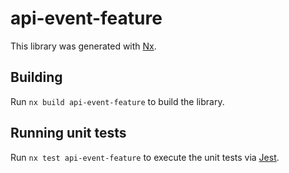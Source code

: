 # api-event-feature

This library was generated with [Nx](https://nx.dev).

## Building

Run `nx build api-event-feature` to build the library.

## Running unit tests

Run `nx test api-event-feature` to execute the unit tests via [Jest](https://jestjs.io).
